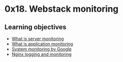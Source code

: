 # 0x18. Webstack monitoring

## Learning objectives

<ul>
<li><a href="/rltoken/m8e7smqRz3k4PUBnv0zB7g" title="What is server monitoring" target="_blank">What is server monitoring</a> </li>
<li><a href="/rltoken/fGzCCVr7lwNEvarE8u1HRQ" title="What is application monitoring" target="_blank">What is application monitoring</a> </li>
<li><a href="/rltoken/h6WV2iIVUCL-atjFIu6TZA" title="System monitoring by Google" target="_blank">System monitoring by Google</a> </li>
<li><a href="/rltoken/ZUIlnid6NphRWIaGZ3MTZQ" title="Nginx logging and monitoring" target="_blank">Nginx logging and monitoring</a> </li>
</ul>
